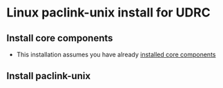 # Linux paclink-unix install for UDRC

## Install core components

* This installation assumes you have already [installed core components](CORE_INSTALL.md)


## Install paclink-unix
